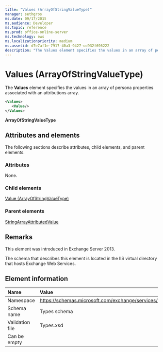 ```yaml
---
title: "Values (ArrayOfStringValueType)"
manager: sethgros
ms.date: 09/17/2015
ms.audience: Developer
ms.topic: reference
ms.prod: office-online-server
ms.technology: ews
ms.localizationpriority: medium
ms.assetid: d7e7af1e-7917-40a3-9427-cd932f696222
description: "The Values element specifies the values in an array of persona properties associated with an attributions array."
---
```


# Values (ArrayOfStringValueType)

The **Values** element specifies the values in an array of persona properties associated with an attributions array. 
  
```XML
<Values>
   <Value/>
</Values>
```

**ArrayOfStringValueType**

## Attributes and elements

The following sections describe attributes, child elements, and parent elements.
  
### Attributes

None.
  
### Child elements

[Value (ArrayOfStringValueType)](value-arrayofstringvaluetype.md)
  
### Parent elements

[StringArrayAttributedValue](stringarrayattributedvalue.md)
  
## Remarks

This element was introduced in Exchange Server 2013.
  
The schema that describes this element is located in the IIS virtual directory that hosts Exchange Web Services.
  
## Element information

|**Name**|**Value**|
|:-----|:-----|
|Namespace  <br/> |https://schemas.microsoft.com/exchange/services/2006/types  <br/> |
|Schema name  <br/> |Types schema  <br/> |
|Validation file  <br/> |Types.xsd  <br/> |
|Can be empty  <br/> ||
   

